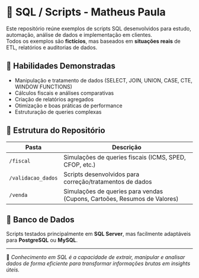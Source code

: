 # 💾 SQL / Scripts - Matheus Paula

Este repositório reúne exemplos de scripts SQL desenvolvidos para estudo, automação, análise de dados e implementação em clientes.  
Todos os exemplos são **fictícios**, mas baseados em **situações reais** de ETL, relatórios e auditorias de dados.

## 🧠 Habilidades Demonstradas
- Manipulação e tratamento de dados (SELECT, JOIN, UNION, CASE, CTE, WINDOW FUNCTIONS)
- Cálculos fiscais e análises comparativas
- Criação de relatórios agregados
- Otimização e boas práticas de performance
- Estruturação de queries complexas

## 📂 Estrutura do Repositório
| Pasta | Descrição |
|-------|------------|
| `/fiscal` | Simulações de queries fiscais (ICMS, SPED, CFOP, etc.) |
| `/validacao_dados` | Scripts desenvolvidos para correção/tratamentos de dados |
| `/venda` | Simulações de queries para vendas (Cupons, Cartoões, Resumos de Valores) |

## 🧩 Banco de Dados
Scripts testados principalmente em **SQL Server**, mas facilmente adaptáveis para **PostgreSQL** ou **MySQL**.

---

💬 *Conhecimento em SQL é a capacidade de extrair, manipular e analisar dados de forma eficiente para transformar informações brutas em insights úteis.*
